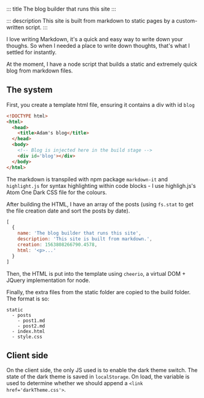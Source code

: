 ::: title
The blog builder that runs this site
:::

::: description
This site is built from markdown to static pages by a custom-written script.
:::

I love writing Markdown, it's a quick and easy way to write down your thoughs.
So when I needed a place to write down thoughts, that's what I settled for
instantly.

At the moment, I have a node script that builds a static and extremely quick blog
from markdown files.

## The system

First, you create a template html file, ensuring it contains a div with id `blog`

```html
<!DOCTYPE html>
<html>
  <head>
    <title>Adam's blog</title>
  </head>
  <body>
    <!-- Blog is injected here in the build stage -->
    <div id='blog'></div>
  </body>
</html>
```

The markdown is transpiled with npm package `markdown-it` and `highlight.js`
for syntax highlighting within code blocks - I use highligh.js's Atom One Dark
CSS file for the colours.

After building the HTML, I have an array of the posts (using `fs.stat` to get
the file creation date and sort the posts by date).

``` js
[
  {
    name: 'The blog builder that runs this site',
    description: 'This site is built from markdown.',
    creation: 1563808266790.4578,
    html: '<p>...'
  }
]
```

Then, the HTML is put into the template using `cheerio`, a virtual DOM + JQuery
implementation for node.

Finally, the extra files from the static folder are copied to the build folder.
The format is so:

```
static
  - posts
    - post1.md
    - post2.md
  - index.html
  - style.css
```

## Client side

On the client side, the only JS used is to enable the dark theme switch.
The state of the dark theme is saved in `localStorage`. On load, the variable
is used to determine whether we should append a `<link href='darkTheme.css'>`.
